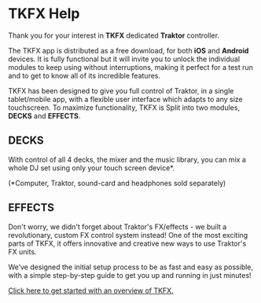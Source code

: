 # TKFX Help

Thank you for your interest in **TKFX** dedicated **Traktor** controller.

The TKFX app is distributed as a free download, for both **iOS** and **Android** devices. It is fully functional but it will invite you to unlock the individual modules to keep using without interruptions, making it perfect for a test run and to get to know all of its incredible features.

TKFX has been designed to give you full control of Traktor, in a single tablet/mobile app, with a flexible user interface which adapts to any size touchscreen. To maximize functionality, TKFX is Split into two modules, **DECKS** and **EFFECTS**.

## DECKS

With control of all 4 decks, the mixer and the music library, you can mix a whole DJ set using only your touch screen device\*.

\(\*Computer, Traktor, sound-card and headphones sold separately\)

## EFFECTS

Don't worry, we didn't forget about Traktor's FX/effects - we built a revolutionary, custom FX control system instead! One of the most exciting parts of TKFX, it offers innovative and creative new ways to use Traktor's FX units.

We’ve designed the initial setup process to be as fast and easy as possible, with a simple step-by-step guide to get you up and running in just minutes!

[Click here to get started with an overview of TKFX.](overview)